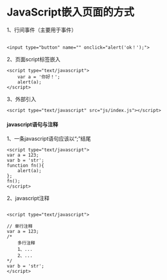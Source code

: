 # JavaScript嵌入页面的方式

1、行间事件（主要用于事件）


```

<input type="button" name="" onclick="alert('ok！');">
```


2、页面script标签嵌入

```
<script type="text/javascript">        
    var a = '你好！';
    alert(a);
</script>
```


3、外部引入

```
<script type="text/javascript" src="js/index.js"></script>
```


#### javascript语句与注释


1、一条javascript语句应该以“;”结尾


```
<script type="text/javascript">    
var a = 123;
var b = 'str';
function fn(){
    alert(a);
};
fn();
</script>
```


2、javascript注释

```

<script type="text/javascript">    

// 单行注释
var a = 123;
/*  
    多行注释
    1、...
    2、...
*/
var b = 'str';
</script>
```

